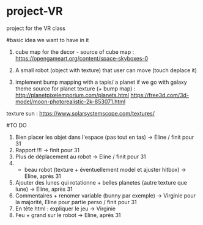 # project-VR
project for the VR class

#basic idea we want to have in it
1. cube map for the decor - source of cube map  : https://opengameart.org/content/space-skyboxes-0
2. A small robot (object with texture) that user can move (touch deplace it)

3. implement bump mapping with a tapis/ a planet if we go with galaxy theme 
source for planet texture (+ bump map) : http://planetpixelemporium.com/planets.html
  https://free3d.com/3d-model/moon-photorealistic-2k-853071.html

texture sun : https://www.solarsystemscope.com/textures/


#TO DO
1. Bien placer les objet dans l'espace (pas tout en tas) -> Eline / finit pour 31
2. Rapport !!! -> finit pour 31
3. Plus de déplacement au robot -> Eline / finit pour 31
4. + beau robot (texture + éventuellement model et ajuster hitbox)  -> Eline, après 31
5. Ajouter des lunes qui rotationne + belles planetes (autre texture que lune) -> Eline, après 31
6. Commentaires + renomer variable (bunny par exemple) -> Virginie pour la majorité, Eline pour partie perso / finit pour 31
7. En tête html : expliquer le jeu -> Virginie
8. Feu + grand sur le robot -> Eline, après 31


